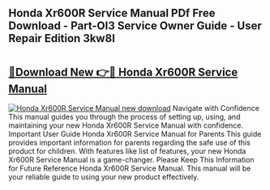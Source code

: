 ## Honda Xr600R Service Manual PDf Free Download - Part-OI3 Service Owner Guide - User Repair Edition 3kw8I

# <h2><a href="http://bc32880.oget.top/?id=Honda+Xr600R+Service+Manual">🔗Download New 👉🔴 Honda Xr600R Service Manual</a></h2>

[![Honda Xr600R Service Manual new download](https://i.imgur.com/5g1atiW.png)](http://bc32880.oget.top/?id=Honda+Xr600R+Service+Manual)
Navigate with Confidence This manual guides you through the process of setting up, using, and maintaining your new Honda Xr600R Service Manual with confidence. Important User Guide Honda Xr600R Service Manual for Parents This guide provides important information for parents regarding the safe use of this product for children. With features like list of features, your new Honda Xr600R Service Manual is a game-changer. Please Keep This Information for Future Reference Honda Xr600R Service Manual. This manual will be your reliable guide to using your new product effectively.
